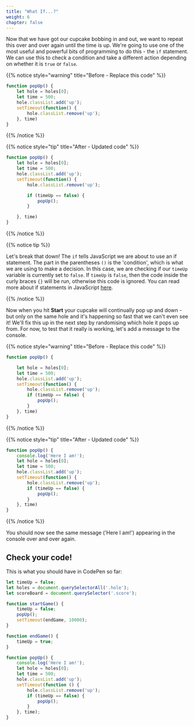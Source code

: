 ```yaml
---
title: "What If...?"
weight: 6
chapter: false
---
```



Now that we have got our cupcake bobbing in and out, we want to repeat this over and over again until the time is up. We're going to use one of the most useful and powerful bits of programming to do this - the `if` statement. We can use this to check a condition and take a different action depending on whether it is `true` or `false`.

{{% notice style="warning" title="Before - Replace this code" %}}
```js
function popUp() {
	let hole = holes[0];
	let time = 500;
	hole.classList.add('up');
	setTimeout(function() {
		hole.classList.remove('up');
	}, time)
}
```

{{% /notice %}}

{{% notice style="tip" title="After - Updated code" %}}
```js
function popUp() {
	let hole = holes[0];
	let time = 500;
	hole.classList.add('up');
	setTimeout(function() {
		hole.classList.remove('up');

		if (timeUp == false) {
			popUp();
		}

	}, time)
}
```
{{% /notice %}}

{{% notice tip %}}

Let's break that down! The `if` tells JavaScript we are about to use an if statement. The part in the parentheses `()` is the 'condition', which is what we are using to make a decision. In this case, we are checking if our `timeUp` variable is currently set to `false`. If `timeUp` is `false`, then the code inside the curly braces `{}` will be run, otherwise this code is ignored. You can read more about if statements in JavaScript [here](https://javascript.info/ifelse).

{{% /notice %}}

Now when you hit **Start** your cupcake will continually pop up and down - but only on the same hole and it's happening so fast that we can't even see it! We'll fix this up in the next step by randomising which hole it pops up from. For now, to test that it really is working, let's add a message to the console.

{{% notice style="warning" title="Before - Replace this code" %}}
```js
function popUp() {

	let hole = holes[0];
	let time = 500;
	hole.classList.add('up');
	setTimeout(function() {
		hole.classList.remove('up');
		if (timeUp == false) {
			popUp();
		}
	}, time)
}
```

{{% /notice %}}

{{% notice style="tip" title="After - Updated code" %}}
```js
function popUp() {
	console.log('Here I am!');
	let hole = holes[0];
	let time = 500;
	hole.classList.add('up');
	setTimeout(function() {
		hole.classList.remove('up');
		if (timeUp == false) {
			popUp();
		}
	}, time)
}
```
{{% /notice %}}

You should now see the same message ('Here I am!') appearing in the console over and over again.

## Check your code!

This is what you should have in CodePen so far:

```js {title="js"}
let timeUp = false;
let holes = document.querySelectorAll('.hole');
let scoreBoard = document.querySelector('.score');

function startGame() {
    timeUp = false;
    popUp();
    setTimeout(endGame, 10000);
}

function endGame() {
    timeUp = true;
}

function popUp() {
    console.log('Here I am!');
    let hole = holes[0];
    let time = 500;
    hole.classList.add('up');
    setTimeout(function () {
        hole.classList.remove('up');
        if (timeUp == false) {
            popUp();
        }
    }, time);
}
```
